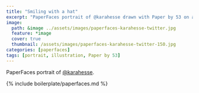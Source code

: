 ```yaml
---
title: "Smiling with a hat"
excerpt: "PaperFaces portrait of @karahesse drawn with Paper by 53 on an iPad."
image: 
  path: &image ../assets/images/paperfaces-karahesse-twitter.jpg 
  feature: *image
  cover: true
  thumbnail: /assets/images/paperfaces-karahesse-twitter-150.jpg
categories: [paperfaces]
tags: [portrait, illustration, Paper by 53]
---
```


PaperFaces portrait of [@karahesse](https://twitter.com/karahesse).

{% include boilerplate/paperfaces.md %}
